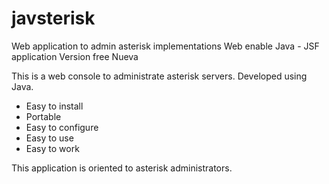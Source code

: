 # javsterisk
Web application to admin asterisk implementations
Web enable
Java - JSF application
Version free
Nueva

This is a web console to administrate asterisk servers. 
Developed using Java.

- Easy to install
- Portable
- Easy to configure
- Easy to use
- Easy to work

This application is oriented to asterisk administrators.